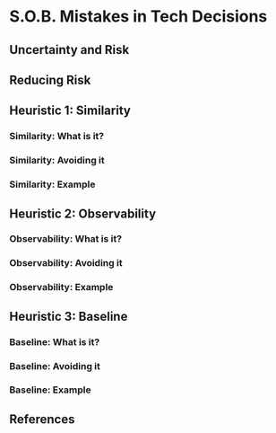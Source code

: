 # S.O.B. Mistakes in Tech Decisions

## Uncertainty and Risk

## Reducing Risk

## Heuristic 1: Similarity

### Similarity: What is it?

### Similarity: Avoiding it

### Similarity: Example

## Heuristic 2: Observability

### Observability: What is it?

### Observability: Avoiding it

### Observability: Example

## Heuristic 3: Baseline

### Baseline: What is it?

### Baseline: Avoiding it

### Baseline: Example

## References
